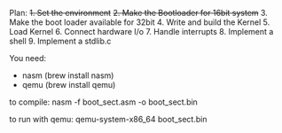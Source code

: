 Plan:
~~1. Set the environment~~
~~2. Make the Bootloader for 16bit system~~
3. Make the boot loader available for 32bit
4. Write and build the Kernel
5. Load Kernel
6. Connect hardware I/o
7. Handle interrupts
8. Implement a shell
9. Implement a stdlib.c

You need:
- nasm (brew install nasm)
- qemu (brew install qemu)

to compile:
nasm -f boot_sect.asm -o boot_sect.bin

to run with qemu:
qemu-system-x86_64 boot_sect.bin
